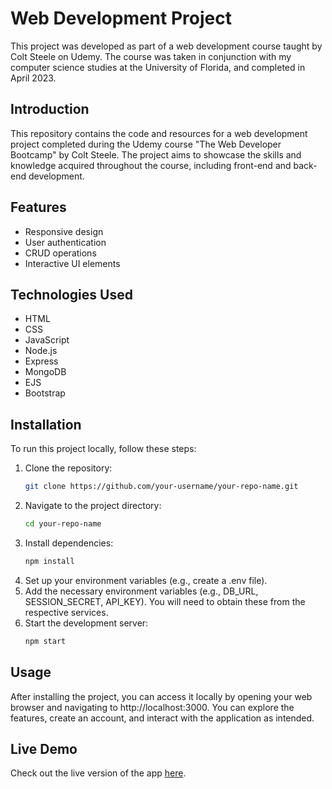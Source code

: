 # Web Development Project

This project was developed as part of a web development course taught by Colt Steele on Udemy. The course was taken in conjunction with my computer science studies at the University of Florida, and completed in April 2023.

## Introduction

This repository contains the code and resources for a web development project completed during the Udemy course "The Web Developer Bootcamp" by Colt Steele. The project aims to showcase the skills and knowledge acquired throughout the course, including front-end and back-end development.

## Features

- Responsive design
- User authentication
- CRUD operations
- Interactive UI elements

## Technologies Used

- HTML
- CSS
- JavaScript
- Node.js
- Express
- MongoDB
- EJS
- Bootstrap

## Installation

To run this project locally, follow these steps:

1. Clone the repository:
   ```bash
   git clone https://github.com/your-username/your-repo-name.git
2. Navigate to the project directory:
   ```bash
   cd your-repo-name
3. Install dependencies:
   ```bash
   npm install
4. Set up your environment variables (e.g., create a .env file).
5. Add the necessary environment variables (e.g., DB_URL, SESSION_SECRET, API_KEY). You will need to obtain these from the respective services.
6. Start the development server:
   ```bash
   npm start

## Usage
  
After installing the project, you can access it locally by opening your web browser and navigating to http://localhost:3000. You can explore the features, create an account, and interact with the application as intended.

## Live Demo

Check out the live version of the app [here](https://hidden-basin-58850.herokuapp.com).

